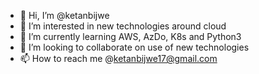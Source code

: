 - 👋 Hi, I’m @ketanbijwe
- 👀 I’m interested in new technologies around cloud
- 🌱 I’m currently learning AWS, AzDo, K8s and Python3
- 💞️ I’m looking to collaborate on use of new technologies
- 📫 How to reach me @ketanbijwe17@gmail.com

<!---
ketanbijwe/ketanbijwe is a ✨ special ✨ repository because its `README.md` (this file) appears on your GitHub profile.
You can click the Preview link to take a look at your changes.
--->
